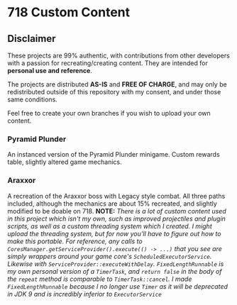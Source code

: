# 718 Custom Content
## Disclaimer
These projects are 99% authentic, with contributions from other
developers with a passion for recreating/creating content. They are
intended for **personal use and reference**.

The projects are distributed **AS-IS** and **FREE OF CHARGE**, and may
only be redistributed outside of this repository with my consent, and under
those same conditions.

Feel free to create your own branches if you wish to upload your own content.

### Pyramid Plunder
An instanced version of the Pyramid Plunder minigame. Custom rewards table,
slightly altered game mechanics.

### Araxxor
A recreation of the Araxxor boss with Legacy style combat. All three paths
included, although the mechanics are about 15% recreated, and slightly
modified to be doable on 718. **NOTE:** *There is a lot of custom content
used in this project which isn't my own, such as improved projectiles
and plugin scripts, as well as a custom threading system which I created.
I might upload the threading system, but for now you'll have to figure out how
to make this portable. For reference, any calls to 
`CoresManager.getServiceProvider().execute(() -> ...)` that you see are simply wrappers
around your game core's `ScheduledExecutorService`. Likewise with `ServiceProvider::executeWithDelay`.
`FixedLengthRunnable` is my own personal version of a `TimerTask`, and `return false` in the
body of the `repeat` method is comparable
to `TimerTask::cancel`. I made `FixedLengthRunnable` because I no longer use `Timer` as it will
be deprecated in JDK 9 and is incredibly inferior to `ExecutorService`*
